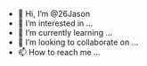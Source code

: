 - 👋 Hi, I’m @26Jason
- 👀 I’m interested in ...
- 🌱 I’m currently learning ...
- 💞️ I’m looking to collaborate on ...
- 📫 How to reach me ...

<!---
26Jason/26Jason is a ✨ special ✨ repository because its `README.md` (this file) appears on your GitHub profile.
You can click the Preview link to take a look at your changes.
--->
